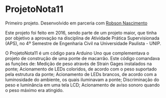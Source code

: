 # ProjetoNota11
Primeiro projeto. Desenvolvido em parceria com <a href="https://www.instagram.com/eng.robsonnsilva/" target="_blank">Robson Nascimento</a>

Este projeto foi feito em 2016, sendo parte de um projeto maior, que tinha por objetivo a aprovação na disciplina de Atividade Prática Supervisionada (APS), no 4º Semestre de Engenharia Civil na Universidade Paulista - UNIP.

O ProjetoNota11 é um código para Arduino Uno que complementava o projeto de construção de uma ponte de macarrão. Este código comandava as funções de:
	Medição de peso através de Strain Gages instalados na ponte;
	Acionamento de LEDs coloridos, de acordo com o peso suportado pela estrutura da ponte;
	Acionamento de LEDs brancos, de acordo com a luminosidade do ambiente, os quais iluminavam a ponte;
	Discriminação do peso e luminância em uma tela LCD;
	Acionamento de aviso sonoro quando o peso máximo era atingido.
